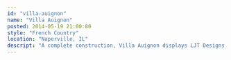 ```yaml
---
id: "villa-auignon"
name: "Villa Auignon"
posted: 2014-05-19 21:00:00
style: "French Country"
location: "Naperville, IL"
descript: "A complete construction, Villa Auignon displays LJT Designs' ability to go from completely freeform design to real results."
---
```

